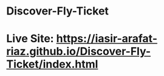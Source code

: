 # Discover-Fly-Ticket
# Live Site: https://iasir-arafat-riaz.github.io/Discover-Fly-Ticket/index.html